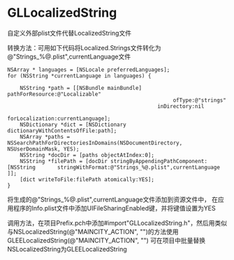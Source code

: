 GLLocalizedString
=================

自定义外部plist文件代替LocalizedString文件

转换方法：可用如下代码将Localized.Strings文件转化为@"Strings_%@.plist",currentLanguage文件

	NSArray * languages = [NSLocale preferredLanguages];
	for (NSString *currentLanguage in languages) {

        NSString *path = [[NSBundle mainBundle] pathForResource:@"Localizable"
                                                         ofType:@"strings"
                                                    inDirectory:nil
                                                forLocalization:currentLanguage];
        NSDictionary *dict = [NSDictionary dictionaryWithContentsOfFile:path];        
        NSArray *paths = NSSearchPathForDirectoriesInDomains(NSDocumentDirectory, NSUserDomainMask, YES);
        NSString *docDir = [paths objectAtIndex:0];
        NSString *filePath = [docDir stringByAppendingPathComponent:[NSString 		stringWithFormat:@"Strings_%@.plist",currentLanguage ]];
        [dict writeToFile:filePath atomically:YES];
    }
将生成的@"Strings_%@.plist",currentLanguage文件添加到资源文件中，
在应用程序的Info.plist文件中添加UIFileSharingEnabled键，并将键值设置为YES

调用方法，在项目Prefix.pch中添加#import"GLLocalizedString.h"，然后用类似与NSLocalizedString(@"MAINCITY_ACTION", "")的方法使用
GLEELocalizedString(@"MAINCITY_ACTION", "")
可在项目中批量替换NSLocalizedString为GLEELocalizedString
